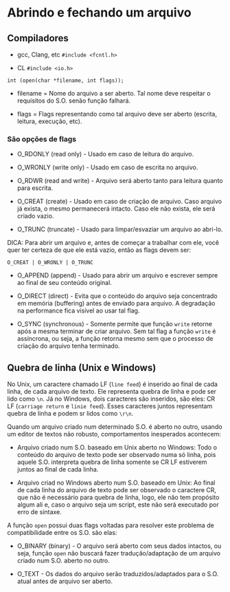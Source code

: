 
# Abrindo e fechando um arquivo

## Compiladores

- gcc, Clang, etc
`#include <fcntl.h>`

- CL
`#include <io.h>`


`int (open(char *filename, int flags));`

- filename = Nome do arquivo a ser aberto. Tal nome deve respeitar o requisitos do S.O. senão função falhará. 

- flags = Flags representando como tal arquivo deve ser aberto (escrita, leitura, execução, etc). 

### São opções de flags

- O_RDONLY (read only) - Usado em caso de leitura do arquivo. 

- O_WRONLY (write only) - Usado em caso de escrita no arquivo. 

- O_RDWR (read and write) - Arquivo será aberto tanto para leitura quanto para escrita. 

- O_CREAT (create) - Usado em caso de criação de arquivo. Caso arquivo já exista, o mesmo permanecerá intacto. Caso ele não exista, ele será criado vazio. 

- O_TRUNC (truncate) - Usado para limpar/esvaziar um arquivo ao abri-lo. 

DICA: Para abrir um arquivo e, antes de começar a trabalhar com ele, você quer ter certeza de que ele está vazio, então as flags devem ser: 

`O_CREAT | O_WRONLY | O_TRUNC`

- O_APPEND (append) - Usado para abrir um arquivo e escrever sempre ao final de seu conteúdo original. 

- O_DIRECT (direct) - Evita que o conteúdo do arquivo seja concentrado em memória (buffering) antes de enviado para arquivo. A degradação na performance fica visível ao usar tal flag. 

- O_SYNC (synchronous) - Somente permite que função `write` retorne após a mesma terminar de criar arquivo. Sem tal flag a função `write` é assíncrona, ou seja, a função retorna mesmo sem que o processo de criação do arquivo tenha terminado. 

## Quebra de linha (Unix e Windows)

No Unix, um caractere chamado LF (`line feed`) é inserido ao final de cada linha, de cada arquivo de texto. Ele representa quebra de linha e pode ser lido como `\n`. 
Já no Windows, dois caracteres são inseridos, são eles: CR LF (`carriage return` e `linie feed`). Esses caracteres juntos representam quebra de linha e podem sr lidos como `\r\n`.

Quando um arquivo criado num determinado S.O. é aberto no outro, usando um editor de textos não robusto, comportamentos inesperados acontecem: 

- Arquivo criado num S.O. baseado em Unix aberto no Windows: 
Todo o conteúdo do arquivo de texto pode ser observado numa só linha, pois aquele S.O. interpreta quebra de linha somente se CR LF estiverem juntos ao final de cada linha. 

- Arquivo criad no Windows aberto num S.O. baseado em Unix: 
Ao final de cada linha do arquivo de texto pode ser observado o caractere CR, que não é necessário para quebra de linha, logo, ele não tem propósito algum ali e, caso o arquivo seja um script, este não será executado por erro de sintaxe. 

A função `open` possui duas flags voltadas para resolver este problema de compatibilidade entre os S.O. são elas: 

- O_BINARY (binary) - O arquivo será aberto com seus dados intactos, ou seja, função `open` não buscará fazer tradução/adaptação de um arquivo criado num S.O. aberto no outro. 

- O_TEXT - Os dados do arquivo serão traduzidos/adaptados para o S.O. atual antes de arquivo ser aberto. 